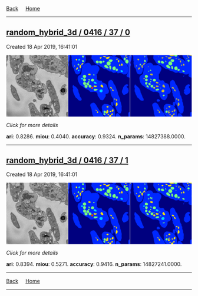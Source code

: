 
[Back](..)&nbsp;&nbsp;&nbsp;&nbsp;&nbsp;[Home](https://leapmanlab.github.io/snapshots)

---

<div class="summary"><a href="0"><h2>random_hybrid_3d / 0416 / 37 / 0</h2></a><p>Created 18 Apr 2019, 16:41:01
</p><a href="0"><img src="0/media/summary.png" align="center"></a><p>
<i>Click for more details</i>
</p></div>

**ari**: 0.8286. **miou**: 0.4040. **accuracy**: 0.9324. **n_params**: 14827388.0000. 

---

<div class="summary"><a href="1"><h2>random_hybrid_3d / 0416 / 37 / 1</h2></a><p>Created 18 Apr 2019, 16:41:01
</p><a href="1"><img src="1/media/summary.png" align="center"></a><p>
<i>Click for more details</i>
</p></div>

**ari**: 0.8394. **miou**: 0.5271. **accuracy**: 0.9416. **n_params**: 14827241.0000. 

---

[Back](..)&nbsp;&nbsp;&nbsp;&nbsp;&nbsp;[Home](https://leapmanlab.github.io/snapshots)

---